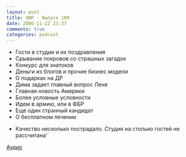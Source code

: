 ```yaml
---
layout: post
title: UWP - Выпуск 100
date: 2006-11-22 21:37
comments: true
categories: podcast
---
```


- Гости в студии и их поздравления
- Срывание покровов со страшных загадок
- Конкурс для знатоков
- Деньги из блогов и прочие бизнес модели
- О подарках на ДР
- Дима задает главный вопрос Лене
- Главная новость Америки
- Более условные условности
- Идем в армию, или в ФБР
- Еще один странный кандидат
- О бесплатном лечении


* Качество несколько пострадало. Студия на столько гостей не рассчитана'

[Аудио](https://podcast.umputun.com/media/ump_podcast100.mp3)
<audio src="https://podcast.umputun.com/media/ump_podcast100.mp3" preload="none">
